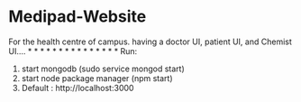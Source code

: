 # Medipad-Website
For the health centre of campus. having a doctor UI, patient UI, and Chemist UI....
*
*
*
*
*
*
*
*
*
*
*
*
*
*
*
Run:
1) start mongodb (sudo service mongod start)
2) start node package manager (npm start)
2) Default : http://localhost:3000
